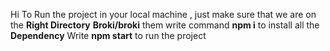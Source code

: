 Hi To Run the project in your local machine , just make sure that we are on the ****Right** **Directory****  **Broki/broki** them 
write command **npm i** to install all the **Dependency** 
Write **npm start** to run the project
